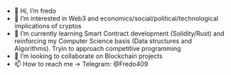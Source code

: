 - 👋 Hi, I’m fredo
- 👀 I’m interested in Web3 and economics/social/political/technological implications of cryptos
- 🌱 I’m currently learning Smart Contract development (Solidity/Rust) and reinforcing my Computer Science basis (Data structures and Algorithms). Tryin to approach competitive programming
- 💞️ I’m looking to collaborate on Blockchain projects
- 📫 How to reach me -> Telegram: @Fredo409
